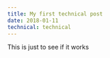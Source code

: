 ```yaml
---
title: My first technical post
date: 2018-01-11
technical: technical
---
```

This is just to see if it works